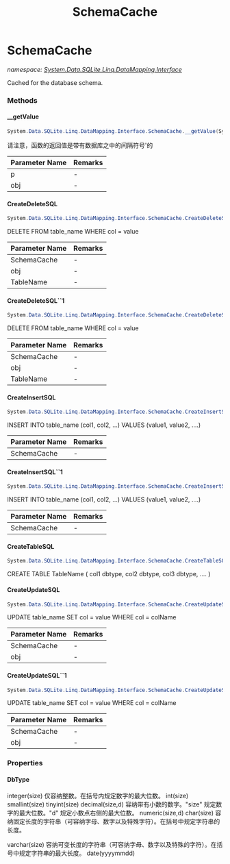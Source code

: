 ﻿---
title: SchemaCache
---

# SchemaCache
_namespace: [System.Data.SQLite.Linq.DataMapping.Interface](N-System.Data.SQLite.Linq.DataMapping.Interface.html)_

Cached for the database schema.



### Methods

#### __getValue
```csharp
System.Data.SQLite.Linq.DataMapping.Interface.SchemaCache.__getValue(System.Data.SQLite.Linq.DataMapping.Interface.SchemaCache,System.Object)
```
请注意，函数的返回值是带有数据库之中的间隔符号'的

|Parameter Name|Remarks|
|--------------|-------|
|p|-|
|obj|-|


#### CreateDeleteSQL
```csharp
System.Data.SQLite.Linq.DataMapping.Interface.SchemaCache.CreateDeleteSQL(System.Data.SQLite.Linq.DataMapping.Interface.SchemaCache[],System.Object,System.String)
```
DELETE FROM table_name WHERE col = value

|Parameter Name|Remarks|
|--------------|-------|
|SchemaCache|-|
|obj|-|
|TableName|-|


#### CreateDeleteSQL``1
```csharp
System.Data.SQLite.Linq.DataMapping.Interface.SchemaCache.CreateDeleteSQL``1(System.Data.SQLite.Linq.DataMapping.Interface.SchemaCache[],``0,System.String)
```
DELETE FROM table_name WHERE col = value

|Parameter Name|Remarks|
|--------------|-------|
|SchemaCache|-|
|obj|-|
|TableName|-|


#### CreateInsertSQL
```csharp
System.Data.SQLite.Linq.DataMapping.Interface.SchemaCache.CreateInsertSQL(System.Data.SQLite.Linq.DataMapping.Interface.SchemaCache[],System.Object,System.String)
```
INSERT INTO table_name (col1, col2, ...) VALUES (value1, value2, ....)

|Parameter Name|Remarks|
|--------------|-------|
|SchemaCache|-|


#### CreateInsertSQL``1
```csharp
System.Data.SQLite.Linq.DataMapping.Interface.SchemaCache.CreateInsertSQL``1(System.Data.SQLite.Linq.DataMapping.Interface.SchemaCache[],``0,System.String)
```
INSERT INTO table_name (col1, col2, ...) VALUES (value1, value2, ....)

|Parameter Name|Remarks|
|--------------|-------|
|SchemaCache|-|


#### CreateTableSQL
```csharp
System.Data.SQLite.Linq.DataMapping.Interface.SchemaCache.CreateTableSQL(System.Data.SQLite.Linq.DataMapping.Interface.TableDump[])
```
CREATE TABLE TableName
 (
 col1 dbtype,
 col2 dbtype,
 col3 dbtype,
 ....
 )

#### CreateUpdateSQL
```csharp
System.Data.SQLite.Linq.DataMapping.Interface.SchemaCache.CreateUpdateSQL(System.Data.SQLite.Linq.DataMapping.Interface.SchemaCache[],System.Object,System.String)
```
UPDATE table_name SET col = value WHERE col = colName

|Parameter Name|Remarks|
|--------------|-------|
|SchemaCache|-|
|obj|-|


#### CreateUpdateSQL``1
```csharp
System.Data.SQLite.Linq.DataMapping.Interface.SchemaCache.CreateUpdateSQL``1(System.Data.SQLite.Linq.DataMapping.Interface.SchemaCache[],``0,System.String)
```
UPDATE table_name SET col = value WHERE col = colName

|Parameter Name|Remarks|
|--------------|-------|
|SchemaCache|-|
|obj|-|



### Properties

#### DbType
integer(size) 仅容纳整数。在括号内规定数字的最大位数。
 int(size)
 smallint(size)
 tinyint(size)
 decimal(size,d) 容纳带有小数的数字。"size" 规定数字的最大位数。"d" 规定小数点右侧的最大位数。
 numeric(size,d)
 char(size) 容纳固定长度的字符串（可容纳字母、数字以及特殊字符）。在括号中规定字符串的长度。
 
 varchar(size) 容纳可变长度的字符串（可容纳字母、数字以及特殊的字符）。在括号中规定字符串的最大长度。
 date(yyyymmdd)
